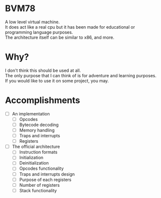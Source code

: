 # BVM78
A low level virtual machine.
<br>
It does act like a real cpu but it has been made for educational or programming language purposes.
<br>
The architecture itself can be similar to x86, and more.

# Why?
I don't think this should be used at all.
<br>
The only purpose that I can think of is for adventure and learning purposes.
<br>
If you would like to use it on some project, you may.

# Accomplishments
- [ ] An implementation
  - [ ] Opcodes
  - [ ] Bytecode decoding
  - [ ] Memory handling
  - [ ] Traps and interrupts
  - [ ] Registers
- [ ] The official architecture
  - [ ] Instruction formats
  - [ ] Initialization
  - [ ] Deinitialization
  - [ ] Opcodes functionality
  - [ ] Traps and interrupts design
  - [ ] Purpose of each registers
  - [ ] Number of registers
  - [ ] Stack functionality
